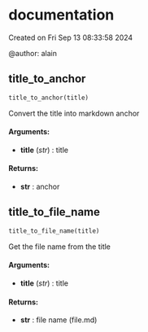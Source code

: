# documentation

Created on Fri Sep 13 08:33:58 2024

@author: alain

## title_to_anchor

``` python
title_to_anchor(title)
```

Convert the title into markdown anchor

#### Arguments:
- **title** (_str_) : title



#### Returns:
- **str** : anchor

## title_to_file_name

``` python
title_to_file_name(title)
```

Get the file name from the title

#### Arguments:
- **title** (_str_) : title



#### Returns:
- **str** : file name (file.md)